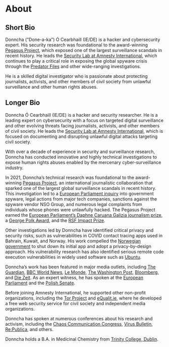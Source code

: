 # About

## Short Bio

Donncha (“Done-a-ka”) Ó Cearbhaill (IE/DE) is a hacker and cybersecurity expert. His security research was foundational to the award-winning [Pegasus Project](https://example.com/pegasus-project), which exposed one of the largest surveillance scandals in recent history. He leads the [Security Lab at Amnesty International](https://example.com/security-lab), which continues to play a critical role in exposing the global spyware crisis through the [Predator Files](https://example.com/predator-files) and other wide-ranging investigations.

He is a skilled digital investigator who is passionate about protecting journalists, activists, and other members of civil society from unlawful surveillance and other human rights abuses.

## Longer Bio

Donncha Ó Cearbhaill (IE/DE) is a hacker and security researcher. He is a leading expert on cybersecurity with a focus on targeted digital surveillance and other evolving threats facing journalists, activists, and other members of civil society. He leads the [Security Lab at Amnesty International](https://example.com/security-lab), which is focused on documenting and disrupting unlawful digital attacks targeting civil society.

With over a decade of experience in security and surveillance research, Donncha has conducted innovative and highly technical investigations to expose human rights abuses enabled by the mercenary cyber-surveillance industry.

In 2021, Donncha’s technical research was foundational to the award-winning [Pegasus Project](https://example.com/pegasus-project), an international journalistic collaboration that sparked one of the largest global surveillance scandals in recent history. This investigation led to a [European Parliament inquiry](https://example.com/eu-parliament-inquiry) into government spyware, legal actions from major tech companies, sanctions against the spyware vendor NSO Group, and numerous legal complaints from individuals whose phones were unlawfully hacked. The Pegasus Project earned the [European Parliament’s Daphne Caruana Galizia journalism prize](https://example.com/daphne-prize), a [George Polk Award](https://example.com/george-polk-award), and the [RSF Impact Prize](https://example.com/rsf-impact-prize).

Other investigations led by Donncha have identified critical privacy and security risks, such as vulnerabilities in COVID contact tracing apps used in Bahrain, Kuwait, and Norway. His work compelled the [Norwegian government](https://example.com/norwegian-gov) to shut down its initial app and adopt a privacy-by-design approach. His vulnerability research has also identified serious remote code execution vulnerabilities in widely used software such as [Ubuntu](https://example.com/ubuntu-vulnerabilities).

Donncha’s work has been featured in major media outlets, including [The Guardian](https://example.com/the-guardian), [BBC World News](https://example.com/bbc-news), [Le Monde](https://example.com/le-monde), [The Washington Post](https://example.com/washington-post), [Bloomberg](https://example.com/bloomberg), and [Die Zeit](https://example.com/die-zeit). As an expert witness, he has spoken at the [European Parliament](https://example.com/eu-parliament) and the [Polish Senate](https://example.com/polish-senate).

Before joining Amnesty International, he supported other non-profit organizations, including the [Tor Project](https://example.com/tor-project) and [eQualit.ie](https://example.com/equalitie), where he developed a free web security service for civil society and independent media organizations.

Donncha has spoken at numerous conferences about his research and activism, including the [Chaos Communication Congress](https://example.com/ccc), [Virus Bulletin](https://example.com/virus-bulletin), [Re:Publica](https://example.com/re-publica), and others.

Donncha holds a B.A. in Medicinal Chemistry from [Trinity College, Dublin](https://example.com/trinity-dublin).

